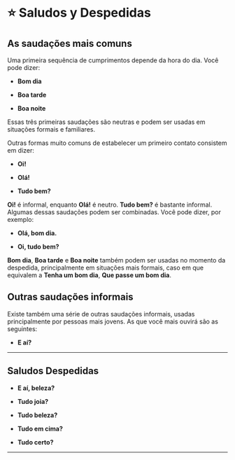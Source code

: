 # :star: Saludos y Despedidas

## As saudações mais comuns 

Uma primeira sequência de cumprimentos depende da hora do dia. Você pode dizer: 

- **Bom dia**

- **Boa tarde** 

- **Boa noite**

Essas três primeiras saudações são neutras e podem ser usadas em situações formais e familiares.

Outras formas muito comuns de estabelecer um primeiro contato consistem em dizer: 

- **Oi!** 

- **Olá!**

- **Tudo bem?**  

**Oi!** é informal, enquanto **Olá!** é neutro. **Tudo bem?** é bastante informal. Algumas dessas saudações podem ser combinadas. Você pode dizer, por exemplo: 

- **Olá, bom dia.**

- **Oi, tudo bem?** 

**Bom dia**, **Boa tarde** e **Boa noite** também podem ser usadas no momento da despedida, principalmente em situações mais formais, caso em que equivalem a **Tenha um bom dia**, **Que passe um bom dia**. 

## Outras saudações informais 

Existe também uma série de outras saudações informais, usadas principalmente por pessoas mais jovens. As que você mais ouvirá são as seguintes: 

- **E aí?**

---

## Saludos Despedidas

- **E aí, beleza?** 

- **Tudo joia?**

- **Tudo beleza?**

- **Tudo em cima?** 

- **Tudo certo?** 
  

---
